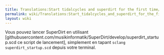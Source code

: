 ```yaml
---
title: Translations:Start tidalcycles and superdirt for the first time/28/fr
permalink: wiki/Translations:Start_tidalcycles_and_superdirt_for_the_first_time/28/fr/
layout: wiki
---
```


Vous pouvez lancer SuperDirt en utilisant
\[githubusercontent.com/musikinformatik/SuperDirt/develop/superdirt\_startup.scd
ce script de lancement\], simplement en tapant
`sclang superdirt_startup.scd` depuis votre terminal.

